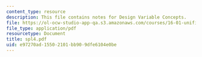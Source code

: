 ```yaml
---
content_type: resource
description: This file contains notes for Design Variable Concepts.
file: https://ol-ocw-studio-app-qa.s3.amazonaws.com/courses/16-01-unified-engineering-i-ii-iii-iv-fall-2005-spring-2006/e97270ad15502101bb909dfe6104e0be_spl4.pdf
file_type: application/pdf
resourcetype: Document
title: spl4.pdf
uid: e97270ad-1550-2101-bb90-9dfe6104e0be
---
```

